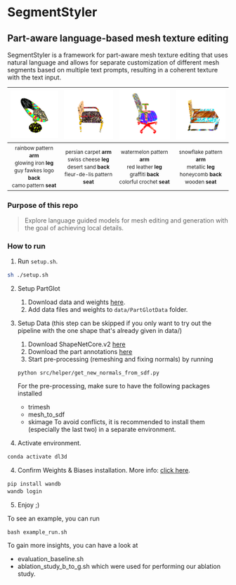# SegmentStyler
## Part-aware language-based mesh texture editing
SegmentStyler is a framework for part-aware mesh texture editing that uses natural language and allows for separate customization of different mesh segments based on multiple text prompts, resulting in a coherent texture with the text input.

<div align="center">

| <img src="/data/img/example_chair_1.gif" width="130"> | <img src="/data/img/example_chair_2.gif" width="130"> | <img src="/data/img/example_chair_3.gif" width="130"> | <img src="/data/img/example_chair_4.gif" width="130"> | 
| :--: | :--: | :--: | :--: |
| <small align="center">rainbow pattern **arm**<br>glowing iron **leg**<br>guy fawkes logo **back**<br>camo pattern **seat**</small> | <small align="center">persian carpet **arm**<br>swiss cheese **leg**<br>desert sand **back**<br>fleur-de-lis pattern **seat**</small> | <small align="center">watermelon pattern **arm**<br>red leather **leg**<br>graffiti **back**<br>colorful crochet **seat**</small> | <small align="center">snowflake pattern **arm**<br>metallic **leg**<br>honeycomb **back**<br>wooden **seat**</small> |

</div>

### Purpose of this repo

> Explore language guided models for mesh editing and generation with the goal of achieving local details. 

### How to run

1. Run `setup.sh`.

```bash
sh ./setup.sh
```

2. Setup PartGlot 

    1. Download data and weights [here](https://drive.google.com/drive/folders/1jvPclGP5Dg0653wrMvN8WX9am7txZJu8).
    2. Add data files and weights to `data/PartGlotData` folder.

3. Setup Data (this step can be skipped if you only want to try out the pipeline with the one shape that's already given in data/)
    1. Download ShapeNetCore.v2 [here](https://shapenet.org/)
    2. Download the part annotations [here](https://shapenet.cs.stanford.edu/ericyi/shapenetcore_partanno_segmentation_benchmark_v0.zip)
    3. Start pre-processing (remeshing and fixing normals) by running 
    ```
    python src/helper/get_new_normals_from_sdf.py
    ```
    For the pre-processing, make sure to have the following packages installed
    - trimesh
    - mesh_to_sdf
    - skimage
    To avoid conflicts, it is recommended to install them (especially the last two) in a separate environment.
    
3. Activate environment.

```bash
conda activate dl3d
```

4. Confirm Weights & Biases installation. More info: [click here](https://wandb.ai/quickstart/pytorch).

```bash
pip install wandb
wandb login
```

5. Enjoy ;)

To see an example, you can run
```
bash example_run.sh
```

To gain more insights, you can have a look at
- evaluation_baseline.sh
- ablation_study_b_to_g.sh
which were used for performing our ablation study.
